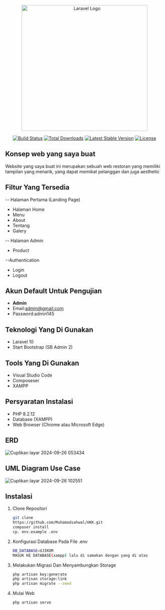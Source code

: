 <p align="center"><a href="https://laravel.com" target="_blank"><img src="https://raw.githubusercontent.com/laravel/art/master/logo-lockup/5%20SVG/2%20CMYK/1%20Full%20Color/laravel-logolockup-cmyk-red.svg" width="400" alt="Laravel Logo"></a></p>

<p align="center">
<a href="https://github.com/laravel/framework/actions"><img src="https://github.com/laravel/framework/workflows/tests/badge.svg" alt="Build Status"></a>
<a href="https://packagist.org/packages/laravel/framework"><img src="https://img.shields.io/packagist/dt/laravel/framework" alt="Total Downloads"></a>
<a href="https://packagist.org/packages/laravel/framework"><img src="https://img.shields.io/packagist/v/laravel/framework" alt="Latest Stable Version"></a>
<a href="https://packagist.org/packages/laravel/framework"><img src="https://img.shields.io/packagist/l/laravel/framework" alt="License"></a>
</p>

## Konsep web yang saya buat

Website yang saya buat ini merupakan sebuah web restoran yang memiliki tampilan yang menarik, yang dapat memikat pelanggan dan juga aesthetic

## Filtur Yang Tersedia
-- Halaman Pertama (Landing Page)
- Halaman Home
- Menu
- About
- Tentang
- Galery

-- Halaman Admin
- Product
  

--Authentication
- Login
- Logout

## Akun Default Untuk Pengujian
- **Admin**
- Email:admin@gmail.com
- Password:admin145

## Teknologi Yang Di Gunakan

- Laravel 10
- Start Bootstrap (SB Admin 2)

## Tools Yang Di Gunakan

- Visual Studio Code
- Composeser
- XAMPP

## Persyaratan Instalasi

-  PHP 8.2.12
-  Database (XAMPP)
-  Web Browser (Chrome atau Microsoft Edge)
  

## ERD 

![Cuplikan layar 2024-09-26 053434](https://github.com/user-attachments/assets/7d569409-63e4-4580-b367-3de0f19c7a26)


## UML Diagram Use Case

![Cuplikan layar 2024-09-26 102551](https://github.com/user-attachments/assets/509b8016-90d5-49e0-b989-9593b5989e8f)


    
## Instalasi

1. Clone Repositori
    ```bash
    git clone
    https://github.com/Muhamadsahwal/UKK.git
    composer install
    cp. env.example .env

2. Konfigurasi Database Pada File .env
   ```bash
   DB_DATABASE=UJIKOM
   MASUK KE DATABASE(xampp) lalu di samakan dengan yang di atas

3. Melakukan Migrasi Dan Menyambungkan Storage
   ```bash
   php artisan key:generate
   php artisan storage:link
   php artisan migrate --seed

4. Mulai Web
   ```bash
   php artisan serve

   

